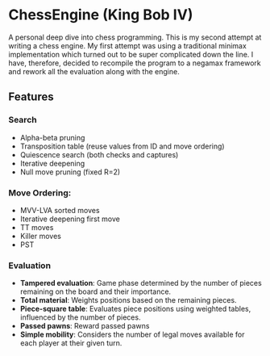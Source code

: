 # ChessEngine (King Bob IV)

A personal deep dive into chess programming. This is my second attempt at writing a chess engine. My first attempt was using a traditional minimax implementation which turned out to be super complicated down the line.
I have, therefore, decided to recompile the program to a negamax framework and rework all the evaluation along with the engine.


## Features

### Search
- Alpha-beta pruning
- Transposition table (reuse values from ID and move ordering)
- Quiescence search (both checks and captures)
- Iterative deepening
- Null move pruning (fixed R=2)

### Move Ordering:
- MVV-LVA sorted moves
- Iterative deepening first move
- TT moves
- Killer moves
- PST

### Evaluation
- **Tampered evaluation**: Game phase determined by the number of pieces remaining on the board and their importance.
- **Total material**: Weights positions based on the remaining pieces.
- **Piece-square table**: Evaluates piece positions using weighted tables, influenced by the number of pieces.
- **Passed pawns**: Reward passed pawns
- **Simple mobility**: Considers the number of legal moves available for each player at their given turn.



